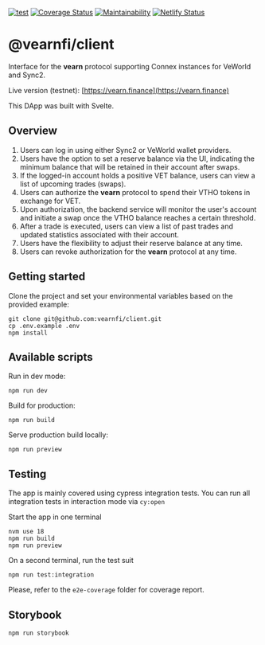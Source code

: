 [![test](https://github.com/veFarm/client/workflows/test/badge.svg)](https://github.com/veFarm/client/actions/workflows/test.yml)
[![Coverage Status](https://coveralls.io/repos/github/vearnfi/client/badge.svg?branch=main)](https://coveralls.io/github/vearnfi/client?branch=main) [![Maintainability](https://api.codeclimate.com/v1/badges/fdd1d0c953b7d5565216/maintainability)](https://codeclimate.com/github/veFarm/client/maintainability)
[![Netlify Status](https://api.netlify.com/api/v1/badges/c6966685-9414-4895-85f8-10b42cd3bc43/deploy-status)](https://app.netlify.com/sites/symphonious-macaron-41163f/deploys)

# @vearnfi/client

Interface for the **vearn** protocol supporting Connex instances for VeWorld and Sync2.

Live version (testnet): [https://vearn.finance](https://vearn.finance)

This DApp was built with Svelte.

## Overview

1. Users can log in using either Sync2 or VeWorld wallet providers.
2. Users have the option to set a reserve balance via the UI, indicating the minimum balance that will be retained in their account after swaps.
3. If the logged-in account holds a positive VET balance, users can view a list of upcoming trades (swaps).
4. Users can authorize the **vearn** protocol to spend their VTHO tokens in exchange for VET.
5. Upon authorization, the backend service will monitor the user's account and initiate a swap once the VTHO balance reaches a certain threshold.
6. After a trade is executed, users can view a list of past trades and updated statistics associated with their account.
7. Users have the flexibility to adjust their reserve balance at any time.
8. Users can revoke authorization for the **vearn** protocol at any time.

## Getting started

Clone the project and set your environmental variables based on the provided example:

```
git clone git@github.com:vearnfi/client.git
cp .env.example .env
npm install
```

## Available scripts

Run in dev mode:

```
npm run dev
```

Build for production:

```
npm run build
```

Serve production build locally:

```
npm run preview
```

## Testing

The app is mainly covered using cypress integration tests. You can run all integration tests in interaction mode via `cy:open`

Start the app in one terminal

```
nvm use 18
npm run build
npm run preview
```

On a second terminal, run the test suit

```
npm run test:integration
```

Please, refer to the `e2e-coverage` folder for coverage report.

## Storybook

```
npm run storybook
```


